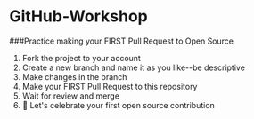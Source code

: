 # GitHub-Workshop
###Practice making your FIRST Pull Request to Open Source

1. Fork the project to your account
2. Create a new branch and name it as you like--be descriptive
3. Make changes in the branch
4. Make your FIRST Pull Request to this repository
5. Wait for review and merge
6. :tada: Let's celebrate your first open source contribution
